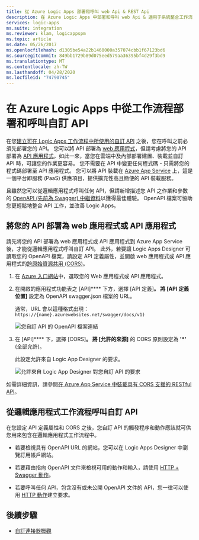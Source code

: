 ```yaml
---
title: 從 Azure Logic Apps 部署和呼叫 web Api & REST Api
description: 在 Azure Logic Apps 中部署和呼叫 web Api & 適用于系統整合工作流程的 REST Api
services: logic-apps
ms.suite: integration
ms.reviewer: klam, logicappspm
ms.topic: article
ms.date: 05/26/2017
ms.openlocfilehash: d1305be54a22b1460000a357074cbb1f67123bd6
ms.sourcegitcommit: 849bb1729b89d075eed579aa36395bf4d29f3bd9
ms.translationtype: MT
ms.contentlocale: zh-TW
ms.lasthandoff: 04/28/2020
ms.locfileid: "74790745"
---
```

# <a name="deploy-and-call-custom-apis-from-workflows-in-azure-logic-apps"></a>在 Azure Logic Apps 中從工作流程部署和呼叫自訂 API

在您[建立可在 Logic Apps 工作流程中所使用的自訂 API](./logic-apps-create-api-app.md) 之後，您在呼叫之前必須先部署您的 API。 您可以將 API 部署為 [web 應用程式](../app-service/overview.md)，但請考慮將您的 API 部署為 [API 應用程式](../app-service/app-service-web-tutorial-rest-api.md)，如此一來，當您在雲端中及內部部署建置、裝載並自訂 API 時，可讓您的作業更容易。 您不需要在 API 中變更任何程式碼 - 只需將您的程式碼部署至 API 應用程式。 您可以將 API 裝載在 [Azure App Service](../app-service/overview.md) 上，這是一個平台即服務 (PaaS) 供應項目，提供擴充性高且簡便的 API 裝載服務。

且雖然您可以從邏輯應用程式呼叫任何 API，但請新增描述您 API 之作業和參數的 [OpenAPI (先前為 Swagger) 中繼資料](https://swagger.io/specification/)以獲得最佳體驗。 OpenAPI 檔案可協助您更輕鬆地整合 API 工作，並改善 Logic Apps。

## <a name="deploy-your-api-as-a-web-app-or-api-app"></a>將您的 API 部署為 web 應用程式或 API 應用程式

請先將您的 API 部署為 web 應用程式或 API 應用程式到 Azure App Service 後，才能從邏輯應用程式呼叫自訂 API。 此外，若要讓 Logic Apps Designer 可讀取您的 OpenAPI 檔案，請設定 API 定義屬性，並開啟 web 應用程式或 API 應用程式的[跨原始資源共用 (CORS)](../app-service/overview.md)。

1. 在 [Azure 入口網站](https://portal.azure.com)中，選取您的 Web 應用程式或 API 應用程式。

2. 在開啟的應用程式功能表之 [API]**** 下方，選擇 [API 定義]****。 將 [API 定義位置]**** 設定為 OpenAPI swagger.json 檔案的 URL。

   通常，URL 會以這種格式出現：`https://{name}.azurewebsites.net/swagger/docs/v1)`

   ![您自訂 API 的 OpenAPI 檔案連結](./media/logic-apps-custom-api-deploy-call/custom-api-swagger-url.png)

3. 在 [API]**** 下，選擇 [CORS]****。 將 [允許的來源]**** 的 CORS 原則設定為 **'*'** (全部允許)。

   此設定允許來自 Logic App Designer 的要求。

   ![允許來自 Logic App Designer 對您自訂 API 的要求](./media/logic-apps-custom-api-deploy-call/custom-api-cors.png)

如需詳細資訊，請參閱[在 Azure App Service 中裝載具有 CORS 支援的 RESTful API](../app-service/app-service-web-tutorial-rest-api.md)。

## <a name="call-your-custom-api-from-logic-app-workflows"></a>從邏輯應用程式工作流程呼叫自訂 API

在您設定 API 定義屬性和 CORS 之後，您自訂 API 的觸發程序和動作應該就可供您用來包含在邏輯應用程式工作流程中。 

*  若要檢視具有 OpenAPI URL 的網站，您可以在 Logic Apps Designer 中瀏覽訂用帳戶網站。

*  若要藉由指向 OpenAPI 文件來檢視可用的動作和輸入，請使用 [HTTP + Swagger 動作](../connectors/connectors-native-http-swagger.md)。

*  若要呼叫任何 API，包含沒有或未公開 OpenAPI 文件的 API，您一律可以使用 [HTTP 動作](../connectors/connectors-native-http.md)建立要求。

## <a name="next-steps"></a>後續步驟

* [自訂連接器概觀](../logic-apps/custom-connector-overview.md)